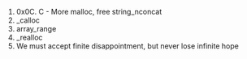 1. 0x0C. C - More malloc, free 
   string_nconcat
2. _calloc
3. array_range
4. _realloc
5. We must accept finite disappointment, but never lose infinite hope
